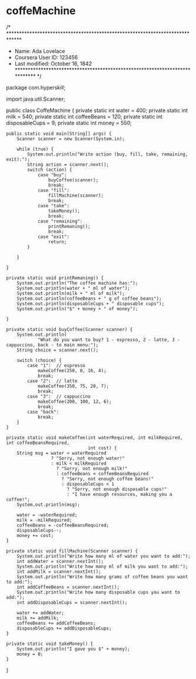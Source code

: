 # coffeMachine
/* *****************************************************************************
 *  Name:              Ada Lovelace
 *  Coursera User ID:  123456
 *  Last modified:     October 16, 1842
 **************************************************************************** */

package com.hyperskill;

import java.util.Scanner;

public class CoffeMachine {
    private static int water = 400;
    private static int milk = 540;
    private static int coffeeBeans = 120;
    private static int disposableCups = 9;
    private static int money = 550;


    public static void main(String[] args) {
        Scanner scanner = new Scanner(System.in);

        while (true) {
            System.out.println("Write action (buy, fill, take, remaining, exit):");
            String action = scanner.next();
            switch (action) {
                case "buy":
                    buyCoffee(scanner);
                    break;
                case "fill":
                    fillMachine(scanner);
                    break;
                case "take":
                    takeMoney();
                    break;
                case "remaining":
                    printRemaning();
                    break;
                case "exit":
                    return;
            }

        }

    }

    private static void printRemaning() {
        System.out.println("The coffee machine has:");
        System.out.println(water + " ml of water");
        System.out.println(milk + " ml of milk");
        System.out.println(coffeeBeans + " g of coffee beans");
        System.out.println(disposableCups + " disposable cups");
        System.out.println("$" + money + " of money");

    }

    private static void buyCoffee(Scanner scanner) {
        System.out.println(
                "What do you want to buy? 1 - espresso, 2 - latte, 3 - cappuccino, back - to main menu:");
        String choice = scanner.next();

        switch (choice) {
            case "1":  // espresso
                makeCoffee(250, 0, 16, 4);
                break;
            case "2":  // latte
                makeCoffee(350, 75, 20, 7);
                break;
            case "3":  // cappuccino
                makeCoffee(200, 100, 12, 6);
                break;
            case "back":
                break;
        }
    }

    private static void makeCoffee(int waterRequired, int milkRequired, int coffeeBeansRequired,
                                   int cost) {
        String msg = water < waterRequired
                     ? "Sorry, not enough water!"
                     : milk < milkRequired
                       ? "Sorry, not enough milk!"
                       : coffeeBeans < coffeeBeansRequired
                         ? "Sorry, not enough coffee beans!"
                         : disposableCups < 1
                           ? "Sorry, not enough disposable cups!"
                           : "I have enough resources, making you a coffee!";
        System.out.println(msg);

        water = -waterRequired;
        milk = -milkRequired;
        coffeeBeans = -coffeeBeansRequired;
        disposableCups--;
        money += cost;
    }

    private static void fillMachine(Scanner scanner) {
        System.out.println("Write how many ml of water you want to add:");
        int addWater = scanner.nextInt();
        System.out.println("Write how many ml of milk you want to add:");
        int addMilk = scanner.nextInt();
        System.out.println("Write how many grams of coffee beans you want to add:");
        int addCoffeeBeans = scanner.nextInt();
        System.out.println("Write how many disposable cups you want to add:");
        int addDisposableCups = scanner.nextInt();

        water += addWater;
        milk += addMilk;
        coffeeBeans += addCoffeeBeans;
        disposableCups += addDisposableCups;
    }

    private static void takeMoney() {
        System.out.println("I gave you $" + money);
        money = 0;
    }
}
